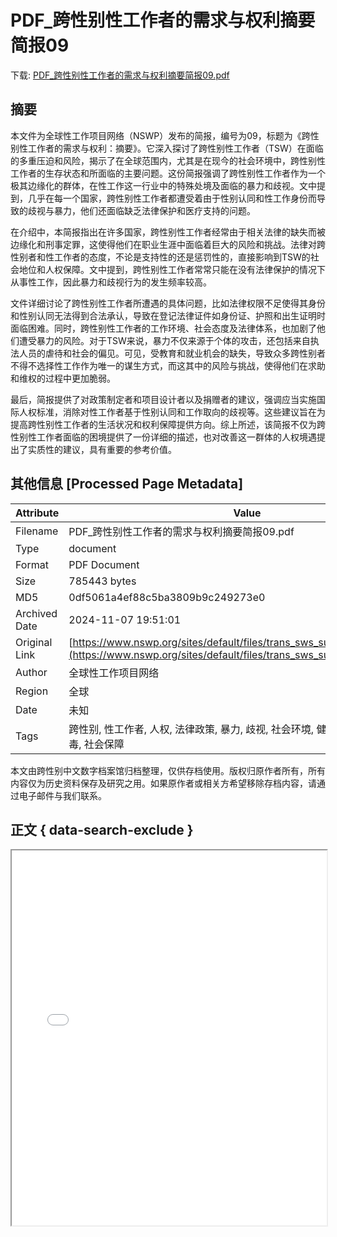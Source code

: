 # PDF_跨性别性工作者的需求与权利摘要简报09

<!-- tcd_download_link -->
下载: <a href="PDF_跨性别性工作者的需求与权利摘要简报09.pdf" download>PDF_跨性别性工作者的需求与权利摘要简报09.pdf</a>
<!-- tcd_download_link_end -->

## 摘要

<!-- tcd_abstract -->
本文件为全球性工作项目网络（NSWP）发布的简报，编号为09，标题为《跨性别性工作者的需求与权利：摘要》。它深入探讨了跨性别性工作者（TSW）在面临的多重压迫和风险，揭示了在全球范围内，尤其是在现今的社会环境中，跨性别性工作者的生存状态和所面临的主要问题。这份简报强调了跨性别性工作者作为一个极其边缘化的群体，在性工作这一行业中的特殊处境及面临的暴力和歧视。文中提到，几乎在每一个国家，跨性别性工作者都遭受着由于性别认同和性工作身份而导致的歧视与暴力，他们还面临缺乏法律保护和医疗支持的问题。  

在介绍中，本简报指出在许多国家，跨性别性工作者经常由于相关法律的缺失而被边缘化和刑事定罪，这使得他们在职业生涯中面临着巨大的风险和挑战。法律对跨性别者和性工作者的态度，不论是支持性的还是惩罚性的，直接影响到TSW的社会地位和人权保障。文中提到，跨性别性工作者常常只能在没有法律保护的情况下从事性工作，因此暴力和歧视行为的发生频率较高。  

文件详细讨论了跨性别性工作者所遭遇的具体问题，比如法律权限不足使得其身份和性别认同无法得到合法承认，导致在登记法律证件如身份证、护照和出生证明时面临困难。同时，跨性别性工作者的工作环境、社会态度及法律体系，也加剧了他们遭受暴力的风险。对于TSW来说，暴力不仅来源于个体的攻击，还包括来自执法人员的虐待和社会的偏见。可见，受教育和就业机会的缺失，导致众多跨性别者不得不选择性工作作为唯一的谋生方式，而这其中的风险与挑战，使得他们在求助和维权的过程中更加脆弱。  

最后，简报提供了对政策制定者和项目设计者以及捐赠者的建议，强调应当实施国际人权标准，消除对性工作者基于性别认同和工作取向的歧视等。这些建议旨在为提高跨性别性工作者的生活状况和权利保障提供方向。综上所述，该简报不仅为跨性别性工作者面临的困境提供了一份详细的描述，也对改善这一群体的人权境遇提出了实质性的建议，具有重要的参考价值。

<!-- tcd_abstract_end -->

## 其他信息 [Processed Page Metadata]

| Attribute       | Value                                  |
|-----------------|----------------------------------------|
| Filename        | PDF_跨性别性工作者的需求与权利摘要简报09.pdf                             |
| Type            | document                                 |
| Format          | PDF Document                               |
| Size            | 785443 bytes                           |
| MD5             | 0df5061a4ef88c5ba3809b9c249273e0                                  |
| Archived Date   | 2024-11-07 19:51:01                             |
| Original Link   | [https://www.nswp.org/sites/default/files/trans_sws_summary_chinese.pdf](https://www.nswp.org/sites/default/files/trans_sws_summary_chinese.pdf)                         |
| Author          | 全球性工作项目网络                               |
| Region          | 全球                               |
| Date            | 未知                                 |
| Tags            | 跨性别, 性工作者, 人权, 法律政策, 暴力, 歧视, 社会环境, 健康, 医疗资源, 艾滋病毒, 社会保障                                 |

本文由跨性别中文数字档案馆归档整理，仅供存档使用。版权归原作者所有，所有内容仅为历史资料保存及研究之用。如果原作者或相关方希望移除存档内容，请通过电子邮件与我们联系。

## 正文 { data-search-exclude }

<!-- tcd_main_text -->
<iframe src="../PDF_跨性别性工作者的需求与权利摘要简报09.pdf" width="100%" height="600px">
    <p>无法显示PDF，请下载查看。</p>
</iframe>
<!-- tcd_main_text_end -->

